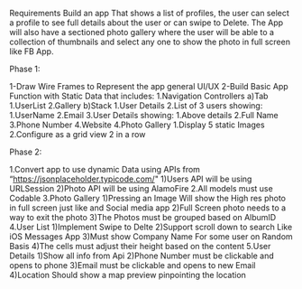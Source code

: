 Requirements
Build an app That shows a list of profiles, the user can select a profile to see full details about the user or can swipe to Delete. The App will also have a sectioned photo gallery where the user will be able to a collection of thumbnails and select any one to show the photo in full screen like FB App.
 
 Phase 1:

1-Draw Wire Frames to Represent the app general UI/UX
2-Build Basic App Function with Static Data that includes:
   1.Navigation Controllers
     a)Tab
       1.UserList
       2.Gallery
     b)Stack 
       1.User Details 
   2.List of 3 users showing:
     1.UserName 
     2.Email
   3.User Details showing:
     1.Above details
     2.Full Name
     3.Phone Number
     4.Website
  4.Photo Gallery
    1.Display 5 static Images 
    2.Configure as a grid view 2 in a row


  Phase 2:

 1.Convert app to use dynamic Data using APIs from “https://jsonplaceholder.typicode.com/"
    1)Users API will be using URLSession
    2)Photo API will be using AlamoFire
 2.All models must use Codable
 3.Photo Gallery
    1)Pressing an Image Will show the High res photo in full screen just like and Social media app
    2)Full Screen photo needs to a way to exit the photo 
    3)The Photos must be grouped based on AlbumID
 4.User List 
    1)Implement Swipe to Delte
    2)Support scroll down to search Like iOS Messages App
    3)Must show Company Name For some user on Random Basis 
    4)The cells must adjust their height based on the content
 5.User Details
    1)Show all info from Api
    2)Phone Number must be clickable and opens to phone 
    3)Email must be clickable and opens to new Email
    4)Location Should show a map preview pinpointing the location
